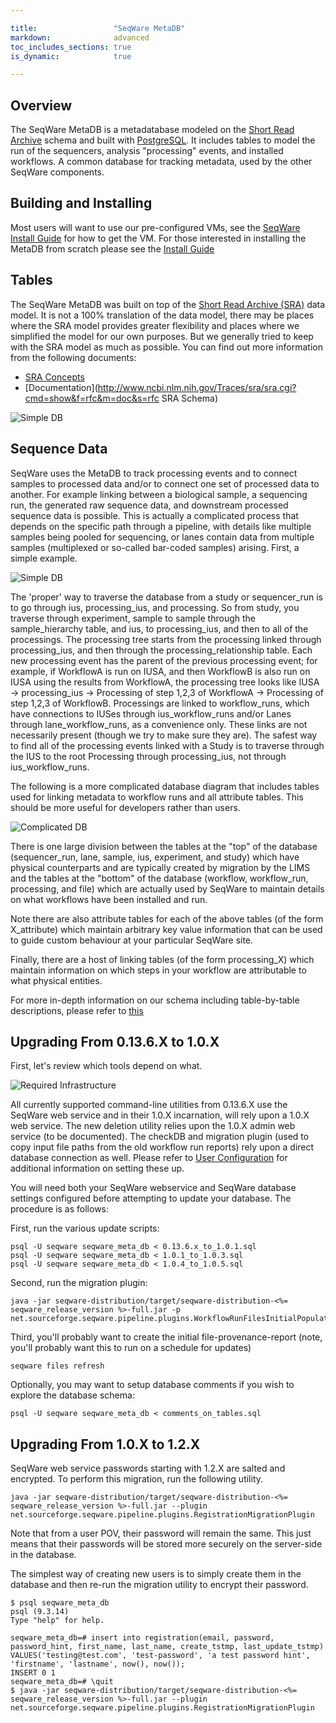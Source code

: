 ```yaml
---

title:                 "SeqWare MetaDB"
markdown:              advanced
toc_includes_sections: true
is_dynamic:            true

---
```



## Overview

The SeqWare MetaDB is a metadatabase modeled on the [Short Read
Archive](http://www.ncbi.nlm.nih.gov/Traces/sra) schema and built with
[PostgreSQL](http://www.postgresql.org/). It includes tables to model the run
of the sequencers, analysis "processing" events, and installed workflows. A
common database for tracking metadata, used by the other SeqWare components.

## Building and Installing

Most users will want to use our pre-configured VMs, see the [SeqWare Install
Guide](/docs/2-installation/) for how to get the VM.  For those interested in
installing the MetaDB from scratch please see the [Install
Guide](/docs/github_readme/3-metadb/)

## Tables

The SeqWare MetaDB was built on top of the [Short Read Archive
(SRA)](http://www.ncbi.nlm.nih.gov/Traces/sra) data model.  It is not a 100%
translation of the data model, there may be places where the SRA model provides
greater flexibility and places where we simplified the model for our own
purposes.  But we generally tried to keep with the SRA model as much as
possible.  You can find out more information from the following documents:

* [SRA Concepts](http://www.ncbi.nlm.nih.gov/Traces/sra/sra.cgi?cmd=show&f=concepts&m=doc&s=concepts)
* [Documentation](http://www.ncbi.nlm.nih.gov/Traces/sra/sra.cgi?cmd=show&f=rfc&m=doc&s=rfc SRA Schema)

![Simple DB](/assets/images/metadb/Db_simple.png)

## Sequence Data ##

SeqWare uses the MetaDB to track processing events and to connect samples to
processed data and/or to connect one set of processed data to another. For
example linking between a biological sample, a sequencing run, the generated
raw sequence data, and downstream processed sequence data is possible. This is
actually a complicated process that depends on the specific path through a
pipeline, with details like multiple samples being pooled for sequencing, or
lanes contain data from multiple samples (multiplexed or so-called bar-coded
samples) arising. First, a simple example.

![Simple DB](/assets/images/metadb/Study_hierarchy.png)

The 'proper' way to traverse the database from a study or sequencer_run is to
go through ius, processing_ius, and processing. So from study, you traverse
through experiment, sample to sample through the sample_hierarchy table, and
ius, to processing_ius, and then to all of the processings. The processing tree
starts from the processing linked through processing_ius, and then through the
processing_relationship table. Each new processing event has the parent of the
previous processing event; for example, if WorkflowA is run on IUSA, and then
WorkflowB is also run on IUSA using the results from WorkflowA, the processing
tree looks like IUSA -> processing_ius -> Processing of step 1,2,3 of WorkflowA
-> Processing of step 1,2,3 of WorkflowB.  Processings are linked to
workflow_runs, which have connections to IUSes through ius_workflow_runs and/or
Lanes through lane_workflow_runs, as a convenience only. These links are not
necessarily present (though we try to make sure they are). The safest way to
find all of the processing events linked with a Study is to traverse through
the IUS to the root Processing through processing_ius, not through
ius_workflow_runs.


The following is a more complicated database diagram that includes tables used for 
linking metadata to workflow runs and all attribute tables. This should be more 
useful for developers rather than users. 

![Complicated DB](/assets/images/metadb/Db_complicated.png)

There is one large division between the tables at the "top" of the database (sequencer_run, 
lane, sample, ius, experiment, and study) which have physical counterparts
and are typically created by migration by the LIMS and the tables at the "bottom" of 
the database (workflow, workflow_run, processing, and file) which are actually used
by SeqWare to maintain details on what workflows have been installed and run. 

Note there are also attribute tables for each of the above tables (of the form X_attribute) 
which maintain arbitrary key value information that can be used to guide custom 
behaviour at your particular SeqWare site. 

Finally, there are a host of linking tables (of the form processing_X) which maintain 
information on which steps in your workflow are attributable to what physical entities. 

For more in-depth information on our schema including table-by-table descriptions, please refer to [this](/metadb-schema)


## Upgrading From 0.13.6.X to 1.0.X

First, let's review which tools depend on what. 

![Required Infrastructure](/assets/images/metadb/database_paths.png)

All currently supported command-line utilities from 0.13.6.X use the SeqWare web service and in their 1.0.X incarnation, will rely upon a 1.0.X web service. The new deletion utility relies upon the 1.0.X admin web service (to be documented). The checkDB and migration plugin (used to copy input file paths from the old workflow run reports) rely upon a direct database connection as well. Please refer to 
[User Configuration](/docs/github_readme/6-pipeline/user-configuration) for additional information on setting these up. 

You will need both your SeqWare webservice and SeqWare database settings configured before attempting to update your database. The procedure is as follows:

First, run the various update scripts:

    psql -U seqware seqware_meta_db < 0.13.6.x_to_1.0.1.sql
    psql -U seqware seqware_meta_db < 1.0.1_to_1.0.3.sql
    psql -U seqware seqware_meta_db < 1.0.4_to_1.0.5.sql

Second, run the migration plugin:

    java -jar seqware-distribution/target/seqware-distribution-<%= seqware_release_version %>-full.jar -p net.sourceforge.seqware.pipeline.plugins.WorkflowRunFilesInitialPopulationPlugin
    
Third, you'll probably want to create the initial file-provenance-report (note, you'll probably want this to run on a schedule for updates)

    seqware files refresh

Optionally, you may want to setup database comments if you wish to explore the database schema:

    psql -U seqware seqware_meta_db < comments_on_tables.sql
    
## Upgrading From 1.0.X to 1.2.X

SeqWare web service passwords starting with 1.2.X are salted and encrypted. To perform this migration, run the following utility. 

    java -jar seqware-distribution/target/seqware-distribution-<%= seqware_release_version %>-full.jar --plugin net.sourceforge.seqware.pipeline.plugins.RegistrationMigrationPlugin 

Note that from a user POV, their password will remain the same. This just means that their passwords will be stored more securely on the server-side in the database. 
 
The simplest way of creating new users is to simply create them in the database and then re-run the migration utility to encrypt their password. 

    $ psql seqware_meta_db
    psql (9.3.14)
    Type "help" for help.

    seqware_meta_db=# insert into registration(email, password, password_hint, first_name, last_name, create_tstmp, last_update_tstmp) VALUES('testing@test.com', 'test-password', 'a test password hint', 'firstname', 'lastname', now(), now());
    INSERT 0 1
    seqware_meta_db=# \quit
    $ java -jar seqware-distribution/target/seqware-distribution-<%= seqware_release_version %>-full.jar --plugin net.sourceforge.seqware.pipeline.plugins.RegistrationMigrationPlugin 
 
    